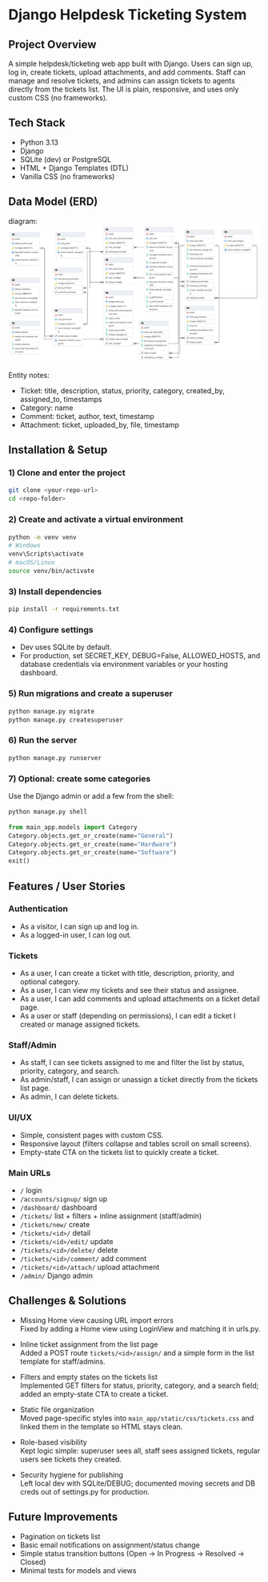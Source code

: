 # Django Helpdesk Ticketing System

## Project Overview
A simple helpdesk/ticketing web app built with Django. Users can sign up, log in, create tickets, upload attachments, and add comments. Staff can manage and resolve tickets, and admins can assign tickets to agents directly from the tickets list. The UI is plain, responsive, and uses only custom CSS (no frameworks).

## Tech Stack
- Python 3.13
- Django
- SQLite (dev) or PostgreSQL
- HTML + Django Templates (DTL)
- Vanilla CSS (no frameworks)

## Data Model (ERD)
diagram:
![ERD](docs/erd.png)


Entity notes:
- Ticket: title, description, status, priority, category, created_by, assigned_to, timestamps
- Category: name
- Comment: ticket, author, text, timestamp
- Attachment: ticket, uploaded_by, file, timestamp

## Installation & Setup

### 1) Clone and enter the project
```bash
git clone <your-repo-url>
cd <repo-folder>
```

### 2) Create and activate a virtual environment
```bash
python -m venv venv
# Windows
venv\Scripts\activate
# macOS/Linux
source venv/bin/activate
```

### 3) Install dependencies
```bash
pip install -r requirements.txt
```

### 4) Configure settings
- Dev uses SQLite by default.
- For production, set SECRET_KEY, DEBUG=False, ALLOWED_HOSTS, and database credentials via environment variables or your hosting dashboard.

### 5) Run migrations and create a superuser
```bash
python manage.py migrate
python manage.py createsuperuser
```

### 6) Run the server
```bash
python manage.py runserver
```

### 7) Optional: create some categories
Use the Django admin or add a few from the shell:
```bash
python manage.py shell
```
```python
from main_app.models import Category
Category.objects.get_or_create(name="General")
Category.objects.get_or_create(name="Hardware")
Category.objects.get_or_create(name="Software")
exit()
```

## Features / User Stories

### Authentication
- As a visitor, I can sign up and log in.
- As a logged-in user, I can log out.

### Tickets
- As a user, I can create a ticket with title, description, priority, and optional category.
- As a user, I can view my tickets and see their status and assignee.
- As a user, I can add comments and upload attachments on a ticket detail page.
- As a user or staff (depending on permissions), I can edit a ticket I created or manage assigned tickets.

### Staff/Admin
- As staff, I can see tickets assigned to me and filter the list by status, priority, category, and search.
- As admin/staff, I can assign or unassign a ticket directly from the tickets list page.
- As admin, I can delete tickets.

### UI/UX
- Simple, consistent pages with custom CSS.
- Responsive layout (filters collapse and tables scroll on small screens).
- Empty-state CTA on the tickets list to quickly create a ticket.

### Main URLs
- `/` login
- `/accounts/signup/` sign up
- `/dashboard/` dashboard
- `/tickets/` list + filters + inline assignment (staff/admin)
- `/tickets/new/` create
- `/tickets/<id>/` detail
- `/tickets/<id>/edit/` update
- `/tickets/<id>/delete/` delete
- `/tickets/<id>/comment/` add comment
- `/tickets/<id>/attach/` upload attachment
- `/admin/` Django admin

## Challenges & Solutions

- Missing Home view causing URL import errors  
  Fixed by adding a Home view using LoginView and matching it in urls.py.

- Inline ticket assignment from the list page  
  Added a POST route `tickets/<id>/assign/` and a simple form in the list template for staff/admins.

- Filters and empty states on the tickets list  
  Implemented GET filters for status, priority, category, and a search field; added an empty-state CTA to create a ticket.

- Static file organization  
  Moved page-specific styles into `main_app/static/css/tickets.css` and linked them in the template so HTML stays clean.

- Role-based visibility  
  Kept logic simple: superuser sees all, staff sees assigned tickets, regular users see tickets they created.

- Security hygiene for publishing  
  Left local dev with SQLite/DEBUG; documented moving secrets and DB creds out of settings.py for production.

## Future Improvements
- Pagination on tickets list
- Basic email notifications on assignment/status change
- Simple status transition buttons (Open → In Progress → Resolved → Closed)
- Minimal tests for models and views
